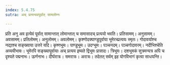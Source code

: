 ```yaml
---
index: 5.4.75
sutra: अच् प्रत्यन्ववपूर्वात् सामलोम्नः

---
```

प्रति अनु अव इत्येवं पूर्वात् सामान्तात् लोमान्तात् च समासादच् प्रत्ययो भवति। प्रतिसामम्। अनुसामम्। अवसामम्। प्रतिलोमम्। अनुलोमम्। अवलोमम्। कृश्णोदक्पाण्डुपूर्वाया भूमेरच्प्रत्ययः स्मृतः। गोदावर्याश्च नद्याश्च सङ्ख्याया उत्तरे यदि। कृष्णभूमः। पाण्डुभूमः। उदग्भूमः। पञ्चनदम्। पञ्चगोदावरम्। नदीभिश्चेति अव्ययीभावः। भूमेरपि सङ्ख्यापूर्वायाः अच् प्रत्यय इष्यते द्विभूमः प्रासादः। त्रिभूमः। दशभूमकं सुत्रमन्यत्र अपि च दृश्यते पद्मनाभः। ऊर्णनाभः। दीर्घरात्रः। समरात्रः। अरात्रः। तदेतत् सर्वम् इह योगविभागं कृत्वा साधयन्ति।